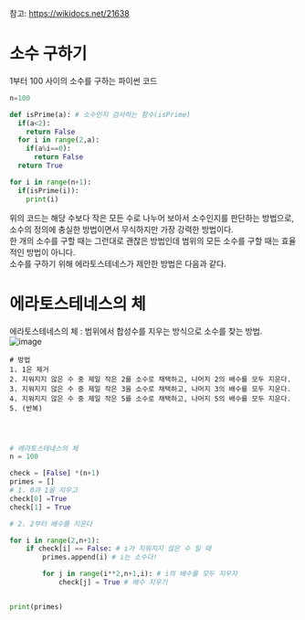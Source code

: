 참고: https://wikidocs.net/21638

# 소수 구하기

1부터 100 사이의 소수를 구하는 파이썬 코드
``` python
n=100

def isPrime(a): # 소수인지 검사하는 함수(isPrime)
  if(a<2):
    return False
  for i in range(2,a):
    if(a%i==0):
      return False
  return True

for i in range(n+1):
  if(isPrime(i)):
    print(i)
```
위의 코드는 해당 수보다 작은 모든 수로 나누어 보아서 소수인지를 판단하는 방법으로, 소수의 정의에 충실한 방법이면서 무식하지만 가장 강력한 방법이다.  
한 개의 소수를 구할 때는 그런대로 괜찮은 방법인데 범위의 모든 소수를 구할 때는 효율적인 방법이 아니다.  
소수를 구하기 위해 에라토스테네스가 제안한 방법은 다음과 같다.

# 에라토스테네스의 체

에라토스테네스의 체 : 범위에서 합성수를 지우는 방식으로 소수를 찾는 방법.  
![image](https://user-images.githubusercontent.com/87055456/144377645-facf81d1-209e-4036-8d36-cd23335cedc6.png)

```
# 방법
1. 1은 제거 
2. 지워지지 않은 수 중 제일 작은 2를 소수로 채택하고, 나머지 2의 배수를 모두 지운다. 
3. 지워지지 않은 수 중 제일 작은 3을 소수로 채택하고, 나머지 3의 배수를 모두 지운다. 
4. 지워지지 않은 수 중 제일 작은 5를 소수로 채택하고, 나머지 5의 배수를 모두 지운다. 
5. (반복)
```
``` python



# 에라토스테네스의 체
n = 100

check = [False] *(n+1)
primes = []
# 1. 0과 1을 지우고
check[0] =True
check[1] = True

# 2. 2부터 배수를 지운다

for i in range(2,n+1):
    if check[i] == False: # i가 지워지지 않은 수 일 때
        primes.append(i) # i는 소수다!

        for j in range(i**2,n+1,i): # i의 배수를 모두 지우자
            check[j] = True # 배수 지우기


print(primes)
```
